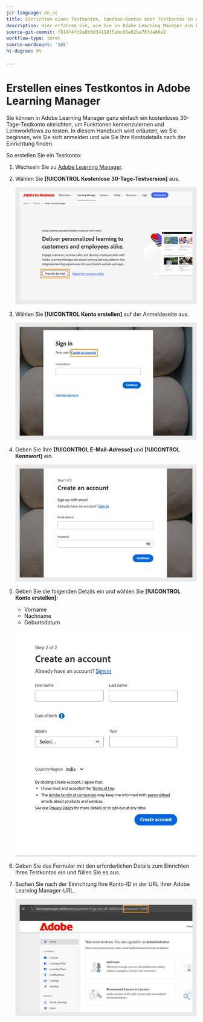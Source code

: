 ```yaml
---
jcr-language: en_us
title: Einrichten eines Testkontos, Sandbox-Kontos oder Testkontos in Adobe Learning Manager
description: Hier erfahren Sie, wie Sie in Adobe Learning Manager ein kostenloses 30-Tage-Testkonto oder Sandbox-Konto erstellen. Führen Sie einfache Schritte aus, um Ihre Testumgebung einzurichten und schnell zu beginnen.
source-git-commit: f814f4fd2e8b0d34118f5abc66e82be78fda88e2
workflow-type: tm+mt
source-wordcount: '165'
ht-degree: 0%

---
```



# Erstellen eines Testkontos in Adobe Learning Manager

Sie können in Adobe Learning Manager ganz einfach ein kostenloses 30-Tage-Testkonto einrichten, um Funktionen kennenzulernen und Lernworkflows zu testen. In diesem Handbuch wird erläutert, wo Sie beginnen, wie Sie sich anmelden und wie Sie Ihre Kontodetails nach der Einrichtung finden.

So erstellen Sie ein Testkonto:

1. Wechseln Sie zu [Adobe Learning Manager](https://business.adobe.com/products/learning-manager/adobe-learning-manager.html).
2. Wählen Sie **[!UICONTROL Kostenlose 30-Tage-Testversion]** aus.

   ![](assets/free-trial.png)

3. Wählen Sie **[!UICONTROL Konto erstellen]** auf der Anmeldeseite aus.

   ![](assets/create-trial-account.png)

4. Geben Sie Ihre **[!UICONTROL E-Mail-Adresse]** und **[!UICONTROL Kennwort]** ein.

   ![](assets/type-email.png)

5. Geben Sie die folgenden Details ein und wählen Sie **[!UICONTROL Konto erstellen]**:
   * Vorname
   * Nachname
   * Geburtsdatum

   ![](assets/more-details.png)

6. Geben Sie das Formular mit den erforderlichen Details zum Einrichten Ihres Testkontos ein und füllen Sie es aus.
7. Suchen Sie nach der Einrichtung Ihre Konto-ID in der URL Ihrer Adobe Learning Manager-URL.

   ![](assets/account-id-trial.png)
